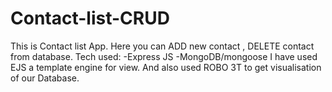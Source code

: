 # Contact-list-CRUD

This is Contact list App.
Here you can ADD new contact , DELETE contact from database.
Tech used:
 -Express JS
 -MongoDB/mongoose
I have used EJS a template engine for view.
And also used ROBO 3T to get visualisation of our Database.
